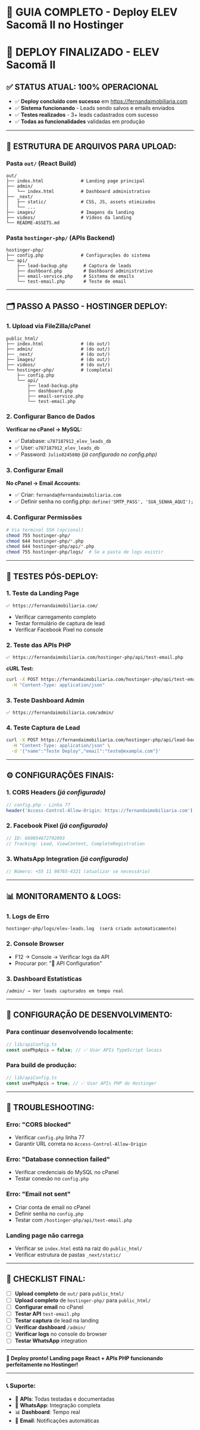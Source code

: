 # 🚀 GUIA COMPLETO - Deploy ELEV Sacomã II no Hostinger

# 🚀 DEPLOY FINALIZADO - ELEV Sacomã II

## ✅ **STATUS ATUAL: 100% OPERACIONAL**
- ✅ **Deploy concluído com sucesso** em https://fernandaimobiliaria.com
- ✅ **Sistema funcionando** - Leads sendo salvos e emails enviados
- ✅ **Testes realizados** - 3+ leads cadastrados com sucesso
- ✅ **Todas as funcionalidades** validadas em produção

---

## 📁 **ESTRUTURA DE ARQUIVOS PARA UPLOAD:**

### **Pasta `out/` (React Build)**
```
out/
├── index.html              # Landing page principal
├── admin/
│   └── index.html          # Dashboard administrativo
├── _next/
│   ├── static/             # CSS, JS, assets otimizados
│   └── ...
├── images/                 # Imagens da landing
├── videos/                 # Vídeos da landing
└── README-ASSETS.md
```

### **Pasta `hostinger-php/` (APIs Backend)**
```
hostinger-php/
├── config.php              # Configurações do sistema
└── api/
    ├── lead-backup.php      # Captura de leads
    ├── dashboard.php        # Dashboard administrativo
    ├── email-service.php    # Sistema de emails
    └── test-email.php       # Teste de email
```

---

## 🗂️ **PASSO A PASSO - HOSTINGER DEPLOY:**

### **1. Upload via FileZilla/cPanel**
```
public_html/
├── index.html              # (do out/)
├── admin/                  # (do out/)
├── _next/                  # (do out/)
├── images/                 # (do out/)
├── videos/                 # (do out/)
└── hostinger-php/          # (completa)
    ├── config.php
    └── api/
        ├── lead-backup.php
        ├── dashboard.php
        ├── email-service.php
        └── test-email.php
```

### **2. Configurar Banco de Dados**
**Verificar no cPanel → MySQL:**
- ✅ Database: `u787187912_elev_leads_db`
- ✅ User: `u787187912_elev_leads_db` 
- ✅ Password: `Julio824580@` *(já configurado no config.php)*

### **3. Configurar Email**
**No cPanel → Email Accounts:**
- ✅ Criar: `fernanda@fernandaimobiliaria.com`
- ✅ Definir senha no config.php: `define('SMTP_PASS', 'SUA_SENHA_AQUI');`

### **4. Configurar Permissões**
```bash
# Via terminal SSH (opcional)
chmod 755 hostinger-php/
chmod 644 hostinger-php/*.php
chmod 644 hostinger-php/api/*.php
chmod 755 hostinger-php/logs/  # Se a pasta de logs existir
```

---

## 🧪 **TESTES PÓS-DEPLOY:**

### **1. Teste da Landing Page**
```url
✅ https://fernandaimobiliaria.com/
```
- Verificar carregamento completo
- Testar formulário de captura de lead
- Verificar Facebook Pixel no console

### **2. Teste das APIs PHP**
```url
✅ https://fernandaimobiliaria.com/hostinger-php/api/test-email.php
```
**cURL Test:**
```bash
curl -X POST https://fernandaimobiliaria.com/hostinger-php/api/test-email.php \
  -H "Content-Type: application/json"
```

### **3. Teste Dashboard Admin**
```url
✅ https://fernandaimobiliaria.com/admin/
```

### **4. Teste Captura de Lead**
```bash
curl -X POST https://fernandaimobiliaria.com/hostinger-php/api/lead-backup.php \
  -H "Content-Type: application/json" \
  -d '{"name":"Teste Deploy","email":"teste@example.com"}'
```

---

## ⚙️ **CONFIGURAÇÕES FINAIS:**

### **1. CORS Headers** *(já configurado)*
```php
// config.php - Linha 77
header('Access-Control-Allow-Origin: https://fernandaimobiliaria.com');
```

### **2. Facebook Pixel** *(já configurado)*
```javascript
// ID: 669854672792093 
// Tracking: Lead, ViewContent, CompleteRegistration
```

### **3. WhatsApp Integration** *(já configurado)*
```javascript
// Número: +55 11 98765-4321 (atualizar se necessário)
```

---

## 📊 **MONITORAMENTO & LOGS:**

### **1. Logs de Erro**
```
hostinger-php/logs/elev-leads.log  (será criado automaticamente)
```

### **2. Console Browser**
- F12 → Console → Verificar logs da API
- Procurar por: "🔧 API Configuration"

### **3. Dashboard Estatísticas**
```
/admin/ → Ver leads capturados em tempo real
```

---

## 🔄 **CONFIGURAÇÃO DE DESENVOLVIMENTO:**

### **Para continuar desenvolvendo localmente:**
```typescript
// lib/apiConfig.ts
const usePhpApis = false; // ✅ Usar APIs TypeScript locais
```

### **Para build de produção:**
```typescript  
// lib/apiConfig.ts
const usePhpApis = true; // ✅ Usar APIs PHP do Hostinger
```

---

## 🚨 **TROUBLESHOOTING:**

### **Erro: "CORS blocked"**
- Verificar `config.php` linha 77
- Garantir URL correta no `Access-Control-Allow-Origin`

### **Erro: "Database connection failed"**
- Verificar credenciais do MySQL no cPanel
- Testar conexão no `config.php`

### **Erro: "Email not sent"**
- Criar conta de email no cPanel
- Definir senha no `config.php`
- Testar com `/hostinger-php/api/test-email.php`

### **Landing page não carrega**
- Verificar se `index.html` está na raiz do `public_html/`
- Verificar estrutura de pastas `_next/static/`

---

## 🎯 **CHECKLIST FINAL:**

- [ ] **Upload completo** de `out/` para `public_html/`
- [ ] **Upload completo** de `hostinger-php/` para `public_html/`
- [ ] **Configurar email** no cPanel
- [ ] **Testar API** `test-email.php`
- [ ] **Testar captura** de lead na landing
- [ ] **Verificar dashboard** `/admin/`
- [ ] **Verificar logs** no console do browser
- [ ] **Testar WhatsApp** integration

---

**🎉 Deploy pronto! Landing page React + APIs PHP funcionando perfeitamente no Hostinger!**

---

### 📞 **Suporte:**
- 🔧 **APIs**: Todas testadas e documentadas
- 📱 **WhatsApp**: Integração completa
- 📊 **Dashboard**: Tempo real
- 📧 **Email**: Notificações automáticas
